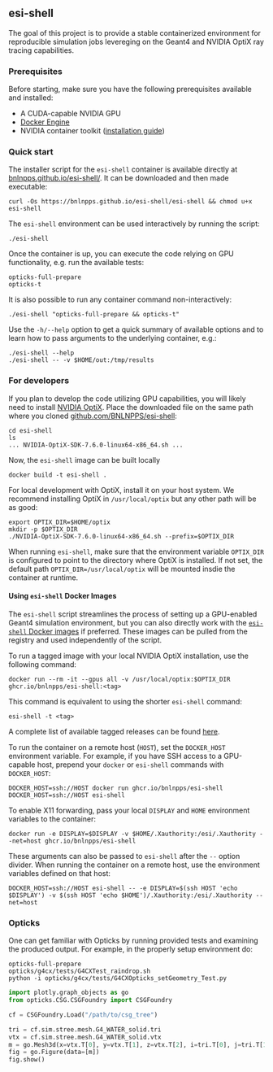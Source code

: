 ## esi-shell

The goal of this project is to provide a stable containerized environment for reproducible
simulation jobs levereging on the Geant4 and NVIDIA OptiX ray tracing capabilities.

### Prerequisites

Before starting, make sure you have the following prerequisites available and installed:

* A CUDA-capable NVIDIA GPU
* [Docker Engine](https://docs.docker.com/engine/install/)
* NVIDIA container toolkit ([installation guide](https://docs.nvidia.com/datacenter/cloud-native/container-toolkit/latest/install-guide.html))


### Quick start

The installer script for the `esi-shell` container is available directly at
[bnlnpps.github.io/esi-shell/](https://bnlnpps.github.io/esi-shell/esi-shell). It can be downloaded
and then made executable:

```shell
curl -Os https://bnlnpps.github.io/esi-shell/esi-shell && chmod u+x esi-shell
```

The `esi-shell` environment can be used interactively by running the script:

```shell
./esi-shell
```

Once the container is up, you can execute the code relying on GPU functionality, e.g. run the
available tests:

```shell
opticks-full-prepare
opticks-t
```

It is also possible to run any container command non-interactively:

```shell
./esi-shell "opticks-full-prepare && opticks-t"
```

Use the `-h/--help` option to get a quick summary of available options and to learn how to pass
arguments to the underlying container, e.g.:

```shell
./esi-shell --help
./esi-shell -- -v $HOME/out:/tmp/results
```


### For developers

If you plan to develop the code utilizing GPU capabilities, you will likely need to install [NVIDIA
OptiX](https://developer.nvidia.com/designworks/optix/download). Place the downloaded file on the
same path where you cloned [github.com/BNLNPPS/esi-shell](https://github.com/BNLNPPS/esi-shell):

```shell
cd esi-shell
ls
... NVIDIA-OptiX-SDK-7.6.0-linux64-x86_64.sh ...
```

Now, the `esi-shell` image can be built locally

```shell
docker build -t esi-shell .
```

For local development with OptiX, install it on your host system. We recommend installing OptiX in
`/usr/local/optix` but any other path will be as good:

```
export OPTIX_DIR=$HOME/optix
mkdir -p $OPTIX_DIR
./NVIDIA-OptiX-SDK-7.6.0-linux64-x86_64.sh --prefix=$OPTIX_DIR
```

When running `esi-shell`, make sure that the environment variable `OPTIX_DIR` is configured to point
to the directory where OptiX is installed. If not set, the default path `OPTIX_DIR=/usr/local/optix`
will be mounted insdie the container at runtime.


#### Using `esi-shell` Docker Images

The `esi-shell` script streamlines the process of setting up a GPU-enabled Geant4 simulation environment, but you can
also directly work with the [`esi-shell` Docker images](https://github.com/BNLNPPS/esi-shell/pkgs/container/esi-shell)
if preferred. These images can be pulled from the registry and used independently of the script.

To run a tagged image with your local NVIDIA OptiX installation, use the following command:

```shell
docker run --rm -it --gpus all -v /usr/local/optix:$OPTIX_DIR ghcr.io/bnlnpps/esi-shell:<tag>
```

This command is equivalent to using the shorter `esi-shell` command:

```shell
esi-shell -t <tag>
```

A complete list of available tagged releases can be found [here](https://github.com/BNLNPPS/esi-shell/pkgs/container/esi-shell).

To run the container on a remote host (`HOST`), set the `DOCKER_HOST` environment variable. For example, if you have SSH
access to a GPU-capable host, prepend your `docker` or `esi-shell` commands with `DOCKER_HOST`:

```shell
DOCKER_HOST=ssh://HOST docker run ghcr.io/bnlnpps/esi-shell
DOCKER_HOST=ssh://HOST esi-shell
```

To enable X11 forwarding, pass your local `DISPLAY` and `HOME` environment variables to the container:

```shell
docker run -e DISPLAY=$DISPLAY -v $HOME/.Xauthority:/esi/.Xauthority --net=host ghcr.io/bnlnpps/esi-shell
```

These arguments can also be passed to `esi-shell` after the `--` option divider. When running the container on a remote host, use the environment variables defined on that host:

```shell
DOCKER_HOST=ssh://HOST esi-shell -- -e DISPLAY=$(ssh HOST 'echo $DISPLAY') -v $(ssh HOST 'echo $HOME')/.Xauthority:/esi/.Xauthority --net=host
```


### Opticks

One can get familiar with Opticks by running provided tests and examining the produced output. For
example, in the properly setup environment do:

```shell
opticks-full-prepare
opticks/g4cx/tests/G4CXTest_raindrop.sh
python -i opticks/g4cx/tests/G4CXOpticks_setGeometry_Test.py
```

```python
import plotly.graph_objects as go
from opticks.CSG.CSGFoundry import CSGFoundry

cf = CSGFoundry.Load("/path/to/csg_tree")

tri = cf.sim.stree.mesh.G4_WATER_solid.tri
vtx = cf.sim.stree.mesh.G4_WATER_solid.vtx
m = go.Mesh3d(x=vtx.T[0], y=vtx.T[1], z=vtx.T[2], i=tri.T[0], j=tri.T[1], k=tri.T[2], color='green', opacity=0.2)
fig = go.Figure(data=[m])
fig.show()
```
